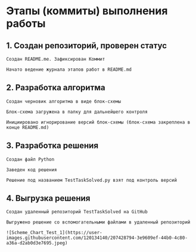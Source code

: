 # Этапы (коммиты) выполнения работы
## 1. Создан репозиторий, проверен статус

    Создан README.me. Зафиксирован Коммит

    Начато ведение журнала этапов работ в README.md

## 2. Разработка алгоритма

    Создан черновик алгоритма в виде блок-схемы

    Блок-схема загружена в папку для дальнейшего контроля

    Инициировано игнорирование версий блок-схемы (блок-схема закреплена в конце README.md)

## 3. Разработка решения

    Создан файл Python

    Заведен код решения

    Решение под названием TestTaskSolved.py взят под контроль версий

## 4. Выгрузка решения

    Создан удаленный репозиторий TestTaskSolved на GitHub

    Выгружено решение со вспомогательными файлами в удаленный репозиторий
    
    ![Scheme_Chart_Test_1](https://user-images.githubusercontent.com/120134140/207428794-3e9609ef-44b0-4c80-a36a-d2ab0d3e7695.jpeg)
